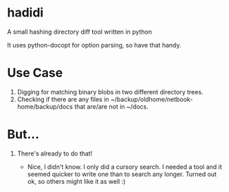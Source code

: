 hadidi
======

A small hashing directory diff tool written in python

It uses python-docopt for option parsing, so have that handy.

Use Case
========

1) Digging for matching binary blobs in two different directory trees.
2) Checking if there are any files in ~/backup/oldhome/netbook-home/backup/docs that are/are not in ~/docs.

But...
======

1) There's already <xyz> to do that!
   - Nice, I didn't know. I only did a cursory search.
   I needed a tool and it seemed quicker to write one than to search any longer.
   Turned out ok, so others might like it as well :)

